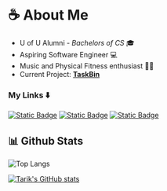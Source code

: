 # :coffee: About Me
- U of U Alumni - _Bachelors of CS_ 🎓
- Aspiring Software Engineer 💻
- Music and Physical Fitness enthusiast 🎵🏃
- Current Project: [**TaskBin**](https://github.com/TarikVu/TaskBin) 

### My Links ⬇️
[![Static Badge](https://img.shields.io/badge/LinkedIn-0072b1?logo=linkedin)](https://www.linkedin.com/in/tarik-vu-020043210) 
[![Static Badge](https://img.shields.io/badge/Resume-FFFFFF?logo=microsoftword&logoColor=212121)](https://drive.google.com/file/d/1TXRFTCfWAhsASrpsQ0ptwJ2bmv-3whd2/view?usp=sharing) 
[![Static Badge](https://img.shields.io/badge/LeetCode-black?style=flat&logo=LeetCode)](https://leetcode.com/TarikVu/) 





## 📊 Github Stats
![Top Langs](https://github-readme-stats.vercel.app/api/top-langs/?username=TarikVu\&layout=compact\&theme=tokyonight\&title_color=f8f8f8)

[![Tarik's GitHub stats](https://github-readme-stats.vercel.app/api?username=TarikVu\&custom_title=My%20Stats\&title_color=f8f8f8\&show_icons=true\&theme=tokyonight\&rank_icon=github\&hide=contribs)](https://github.com/anuraghazra/github-readme-stats)


